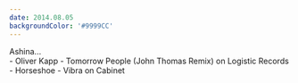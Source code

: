 ```yaml
---
date: 2014.08.05
backgroundColor: '#9999CC'
---
```


Ashina...  
\- Oliver Kapp - Tomorrow People (John Thomas Remix) on Logistic Records  
\- Horseshoe - Vibra on Cabinet